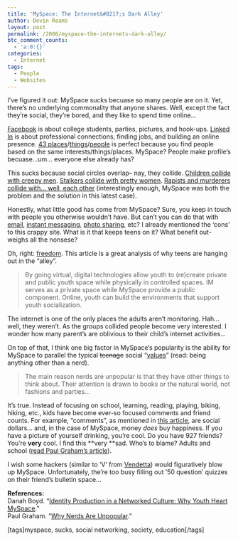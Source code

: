 ```yaml
---
title: 'MySpace: The Internet&#8217;s Dark Alley'
author: Devin Reams
layout: post
permalink: /2006/myspace-the-internets-dark-alley/
btc_comment_counts:
  - 'a:0:{}'
categories:
  - Internet
tags:
  - People
  - Websites
---
```

I&#8217;ve figured it out: MySpace sucks becuase so many people are on it. Yet, there&#8217;s no underlying commonality that anyone shares. Well, except the fact they&#8217;re social, they&#8217;re bored, and they like to spend time online&#8230;

[Facebook][1] is about college students, parties, pictures, and hook-ups. [Linked In][2] is about professional connections, finding jobs, and building an online presence. [43 places][3]/[things][4]/[people][5] is perfect because you find people based on the same interests/things/places. MySpace? People make profile&#8217;s becuase&#8230;um&#8230; everyone else already has?

This sucks because social circles overlap&#8211; nay, they collide. [Children collide with creepy men][6]. [Stalkers collide with pretty women][7]. [Rapists and murderers collide with&#8230; well, each other][8] (interestingly enough, MySpace was both the problem and the solution in this latest case).

Honestly, what little good has come from MySpace? Sure, you keep in touch with people you otherwise wouldn&#8217;t have. But can&#8217;t you can do that with [email][9], [instant messaging][10], [photo sharing][11], etc? I already mentioned the &#8216;cons&#8217; to this crappy site. What is it that keeps teens on it? What benefit out-weighs all the nonsese?

Oh, right: [freedom][12]. This article is a great analysis of why teens are hanging out in the &#8220;alley&#8221;.

> By going virtual, digital technologies allow youth to (re)create private and public youth space while physically in controlled spaces. IM serves as a private space while MySpace provide a public component. Online, youth can build the environments that support youth socialization.

The internet is one of the only places the adults aren&#8217;t monitoring. Hah&#8230; well, they weren&#8217;t. As the groups collided people become very interested. I wonder how many parent&#8217;s are oblivious to their child&#8217;s internet activities&#8230;

On top of that, I think one big factor in MySpace&#8217;s popularity is the ability for MySpace to parallel the typical <strike>teenage</strike> social &#8220;[values][13]&#8221; (read: being anything other than a nerd).

> The main reason nerds are unpopular is that they have other things to think about. Their attention is drawn to books or the natural world, not fashions and parties&#8230;

It&#8217;s true. Instead of focusing on school, learning, reading, playing, biking, hiking, etc., kids have become ever-so focused comments and friend counts. For example, &#8220;comments&#8221;, as mentioned in [this article][12], are social dollars&#8230; and, in the case of MySpace, money *does* buy happiness. If you have a picture of yourself drinking, you&#8217;re cool. Do you have 927 friends? You&#8217;re **very** cool. I find this **very **sad. Who&#8217;s to blame? Adults and school ([read Paul Graham&#8217;s article][13]).

I wish some hackers (similar to &#8216;V&#8217; from [Vendetta][14]) would figuratively blow up MySpace. Unfortunately, the&#8217;re too busy filling out &#8217;50 question&#8217; quizzes on their friend&#8217;s bulletin space&#8230;

**References:**  
Danah Boyd. &#8220;[Identity Production in a Networked Culture: Why Youth Heart MySpace][12].&#8221;  
Paul Graham. &#8220;[Why Nerds Are Unpopular][13].&#8221;

[tags]myspace, sucks, social networking, society, education[/tags]

 [1]: http://www.facebook.com/
 [2]: http://www.linkedin.com/
 [3]: http://www.43places.com/
 [4]: http://www.43things.com/
 [5]: http://www.43people.com/
 [6]: http://www.recordonline.com/archive/2005/04/17/myspacew.htm
 [7]: http://blogcritics.org/archives/2005/07/07/173810.php
 [8]: http://news.yahoo.com/s/ap/20060326/ap_on_hi_te/myspace_arrests
 [9]: http://www.gmail.com/
 [10]: http://www.google.com/talk/
 [11]: http://www.flickr.com/
 [12]: http://www.danah.org/papers/AAAS2006.html
 [13]: http://www.paulgraham.com/nerds.html
 [14]: http://www.google.com/url?sa=t&#038;ct=res&#038;cd=1&#038;url=http%3A//www.imdb.com/title/tt434409/&#038;ei=QjsmRPjsJanYigHIos2ZCQ&#038;sig2=uUtjjQuzo8RKY7BzXQ5Ygg